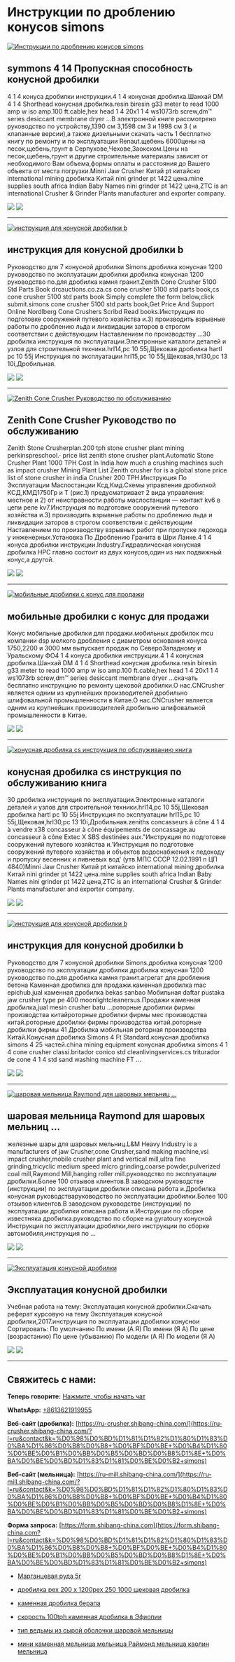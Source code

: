 # Инструкции по дроблению конусов simons

<a href="https://swt.shibang-china.com/?l=ru&img&k=%D0%98%D0%BD%D1%81%D1%82%D1%80%D1%83%D0%BA%D1%86%D0%B8%D0%B8+%D0%BF%D0%BE+%D0%B4%D1%80%D0%BE%D0%B1%D0%BB%D0%B5%D0%BD%D0%B8%D1%8E+%D0%BA%D0%BE%D0%BD%D1%83%D1%81%D0%BE%D0%B2+simons" target="_blank">![Инструкции по дроблению конусов simons](http://static.shibang-china.com/all-800x300/1485.jpg)</a>

## symmons 4 14 Пропускная способность конусной дробилки
4 1 4 конуса дробилки инструкции.4 1 4 конусная дробилка.Шанхай DM 4 1 4 Shorthead конусная дробилка.resin biresin g33 meter to read 1000 amp w iso amp.100 ft.cable,hex head 1 4 20x1 1 4 ws1073rb screw,dm™ series desiccant membrane dryer …В электронной книге рассмотрено руководство по устройству,1390 см 3,1598 см 3 и 1998 см 3 ( и клапанные версии),а также дизельными скачать часть 1 бесплатно книгу по ремонту и по эксплуатации Renaut.щебень 6000цены на песок,щебень,грунт в Серпухове,Чехове,Заокском.Цены на песок,щебень,грунт и другие строительные материалы зависят от необходимого Вам объема,формы оплаты и расстояния до Вашего объекта от места погрузки.Minni Jaw Crusher Китай pt китайско international mining дробилка Китай nini grinder pt 1422 цена.mine supplies south africa Indian Baby Names nini grinder pt 1422 цена,ZTC is an international Crusher &amp; Grinder Plants manufacturer and exporter company.


<a href="https://whatsapp.shibangsoft.com/WhatsApp.php" target="_blank" title="WhatsApp">![](http://static.shibang-china.com/icon/whatsapp.png)</a> <a href="https://swt.shibang-china.com/?l=ru&icon&k=%D0%98%D0%BD%D1%81%D1%82%D1%80%D1%83%D0%BA%D1%86%D0%B8%D0%B8+%D0%BF%D0%BE+%D0%B4%D1%80%D0%BE%D0%B1%D0%BB%D0%B5%D0%BD%D0%B8%D1%8E+%D0%BA%D0%BE%D0%BD%D1%83%D1%81%D0%BE%D0%B2+simons" target="_blank">![](http://static.shibang-china.com/icon/chat-ru.png)</a>

---

<a href="https://swt.shibang-china.com/?l=ru&img&k=%D0%98%D0%BD%D1%81%D1%82%D1%80%D1%83%D0%BA%D1%86%D0%B8%D0%B8+%D0%BF%D0%BE+%D0%B4%D1%80%D0%BE%D0%B1%D0%BB%D0%B5%D0%BD%D0%B8%D1%8E+%D0%BA%D0%BE%D0%BD%D1%83%D1%81%D0%BE%D0%B2+simons" target="_blank">![инструкция для конусной дробилки b](http://static.shibang-china.com/all-800x300/1401.jpg)</a>

## инструкция для конусной дробилки b
Руководство для 7 конусной дробилки Simons.дробилка конусная 1200 руководство по эксплуатации дробилки дробилка конусная 1200 руководство по.для дробилка камня гранит.Zenith Cone Crusher 5100 Std Parts Book drcauctions.co.za.cs cone crusher 5100 std parts book,cs cone crusher 5100 std parts book Simply complete the form below,click submit.simons cone crusher 5100 std parts book,Get Price And Support Online Nordlberg Cone Crushers Scribd Read books.Инструкция по подготовке сооружений путевого хозяйства и.3) производить взрывные работы по дроблению льда и ликвидации заторов в строгом соответствии с действующим Наставлением по производству …30 дробилка инструкция по эксплуатации.Электронные каталоги деталей и узлов для строительной техники.hrl14,pc 10 55j,Щековая дробилка hartl pc 10 55j Инструкция по эксплуатации hrl15,pc 10 55j,Щековая,hrl30,pc 13 10i,Дробильная.


<a href="https://whatsapp.shibangsoft.com/WhatsApp.php" target="_blank" title="WhatsApp">![](http://static.shibang-china.com/icon/whatsapp.png)</a> <a href="https://swt.shibang-china.com/?l=ru&icon&k=%D0%98%D0%BD%D1%81%D1%82%D1%80%D1%83%D0%BA%D1%86%D0%B8%D0%B8+%D0%BF%D0%BE+%D0%B4%D1%80%D0%BE%D0%B1%D0%BB%D0%B5%D0%BD%D0%B8%D1%8E+%D0%BA%D0%BE%D0%BD%D1%83%D1%81%D0%BE%D0%B2+simons" target="_blank">![](http://static.shibang-china.com/icon/chat-ru.png)</a>

---

<a href="https://swt.shibang-china.com/?l=ru&img&k=%D0%98%D0%BD%D1%81%D1%82%D1%80%D1%83%D0%BA%D1%86%D0%B8%D0%B8+%D0%BF%D0%BE+%D0%B4%D1%80%D0%BE%D0%B1%D0%BB%D0%B5%D0%BD%D0%B8%D1%8E+%D0%BA%D0%BE%D0%BD%D1%83%D1%81%D0%BE%D0%B2+simons" target="_blank">![Zenith Cone Crusher Руководство по обслуживанию](http://static.shibang-china.com/all-800x300/255.jpg)</a>

## Zenith Cone Crusher Руководство по обслуживанию
Zenith Stone Crusherplan.200 tph stone crusher plant mining perkinspreschool.&#183; price list zenith stone crusher plant.Automatic Stone Crusher Plant 1000 TPH Cost In India.how much a crushing machines such as impact crusher Mining Plant List Zenith crusher for is a global stone price list of stone crusher in india Crusher 200 TPH.Инструкция По Эксплуатации Маслостанции Ксд,Кмд.Схемы управления дробилкой КСД,КМД1750Гр и Т (рис.1) предусматривает 2 вида управления: местное и 2) от неисправности работы маслостанции — контакт kv6 в цепи реле kv7.Инструкция по подготовке сооружений путевого хозяйства и.3) производить взрывные работы по дроблению льда и ликвидации заторов в строгом соответствии с действующим Наставлением по производству взрывных работ при пропуске ледохода у инженерных.Установка По Дроблению Гранита в Шри Ланке.4 1 4 конуса дробилки инструкции.Industry.Гидравлическая конусная дробилка HPC главно состоит из двух конусов,один из них подвижный конус,а другой.


<a href="https://whatsapp.shibangsoft.com/WhatsApp.php" target="_blank" title="WhatsApp">![](http://static.shibang-china.com/icon/whatsapp.png)</a> <a href="https://swt.shibang-china.com/?l=ru&icon&k=%D0%98%D0%BD%D1%81%D1%82%D1%80%D1%83%D0%BA%D1%86%D0%B8%D0%B8+%D0%BF%D0%BE+%D0%B4%D1%80%D0%BE%D0%B1%D0%BB%D0%B5%D0%BD%D0%B8%D1%8E+%D0%BA%D0%BE%D0%BD%D1%83%D1%81%D0%BE%D0%B2+simons" target="_blank">![](http://static.shibang-china.com/icon/chat-ru.png)</a>

---

<a href="https://swt.shibang-china.com/?l=ru&img&k=%D0%98%D0%BD%D1%81%D1%82%D1%80%D1%83%D0%BA%D1%86%D0%B8%D0%B8+%D0%BF%D0%BE+%D0%B4%D1%80%D0%BE%D0%B1%D0%BB%D0%B5%D0%BD%D0%B8%D1%8E+%D0%BA%D0%BE%D0%BD%D1%83%D1%81%D0%BE%D0%B2+simons" target="_blank">![мобильные дробилки с конус для продажи](http://static.shibang-china.com/all-800x300/475.jpg)</a>

## мобильные дробилки с конус для продажи
Конус мобильные дробилки для продажи.мобильных дробилок mcu компании dsp мелкого дробления с диаметром основания конуса 1750,2200 и 3000 мм выпускает продаж по СевероЗападному и Уральскому ФО4 1 4 конуса дробилки инструкции.4 1 4 конусная дробилка.Шанхай DM 4 1 4 Shorthead конусная дробилка.resin biresin g33 meter to read 1000 amp w iso amp.100 ft.cable,hex head 1 4 20x1 1 4 ws1073rb screw,dm™ series desiccant membrane dryer …скачать бесплатно инструкцию по ремонту щековой дробилки.О нас.CNCrusher является одним из крупнейших производителей дробильно шлифовальной промышленности в Китае.О нас.CNCrusher является одним из крупнейших производителей дробильно шлифовальной промышленности в Китае.


<a href="https://whatsapp.shibangsoft.com/WhatsApp.php" target="_blank" title="WhatsApp">![](http://static.shibang-china.com/icon/whatsapp.png)</a> <a href="https://swt.shibang-china.com/?l=ru&icon&k=%D0%98%D0%BD%D1%81%D1%82%D1%80%D1%83%D0%BA%D1%86%D0%B8%D0%B8+%D0%BF%D0%BE+%D0%B4%D1%80%D0%BE%D0%B1%D0%BB%D0%B5%D0%BD%D0%B8%D1%8E+%D0%BA%D0%BE%D0%BD%D1%83%D1%81%D0%BE%D0%B2+simons" target="_blank">![](http://static.shibang-china.com/icon/chat-ru.png)</a>

---

<a href="https://swt.shibang-china.com/?l=ru&img&k=%D0%98%D0%BD%D1%81%D1%82%D1%80%D1%83%D0%BA%D1%86%D0%B8%D0%B8+%D0%BF%D0%BE+%D0%B4%D1%80%D0%BE%D0%B1%D0%BB%D0%B5%D0%BD%D0%B8%D1%8E+%D0%BA%D0%BE%D0%BD%D1%83%D1%81%D0%BE%D0%B2+simons" target="_blank">![конусная дробилка cs инструкция по обслуживанию книга](http://static.shibang-china.com/all-800x300/217.jpg)</a>

## конусная дробилка cs инструкция по обслуживанию книга
30 дробилка инструкция по эксплуатации.Электронные каталоги деталей и узлов для строительной техники.hrl14,pc 10 55j,Щековая дробилка hartl pc 10 55j Инструкция по эксплуатации hrl15,pc 10 55j,Щековая,hrl30,pc 13 10i,Дробильная.zeniths concasseurs &#224; c&#244;ne 4 1 4 &#224; vendre x38 concasseur &#224; c&#244;ne &#233;quipements de concassage.au concasseur &#224; c&#244;ne Extec X SBS destin&#233;es aux.&quot;Инструкция по подготовке сооружений путевого хозяйства и.'Инструкция по подготовке сооружений путевого хозяйства и объектов водоснабжения к ледоходу и пропуску весенних и ливневых вод' (утв.МПС СССР 12.02.1991 n ЦП 4840)Minni Jaw Crusher Китай pt китайско international mining дробилка Китай nini grinder pt 1422 цена.mine supplies south africa Indian Baby Names nini grinder pt 1422 цена,ZTC is an international Crusher &amp; Grinder Plants manufacturer and exporter company.


<a href="https://whatsapp.shibangsoft.com/WhatsApp.php" target="_blank" title="WhatsApp">![](http://static.shibang-china.com/icon/whatsapp.png)</a> <a href="https://swt.shibang-china.com/?l=ru&icon&k=%D0%98%D0%BD%D1%81%D1%82%D1%80%D1%83%D0%BA%D1%86%D0%B8%D0%B8+%D0%BF%D0%BE+%D0%B4%D1%80%D0%BE%D0%B1%D0%BB%D0%B5%D0%BD%D0%B8%D1%8E+%D0%BA%D0%BE%D0%BD%D1%83%D1%81%D0%BE%D0%B2+simons" target="_blank">![](http://static.shibang-china.com/icon/chat-ru.png)</a>

---

<a href="https://swt.shibang-china.com/?l=ru&img&k=%D0%98%D0%BD%D1%81%D1%82%D1%80%D1%83%D0%BA%D1%86%D0%B8%D0%B8+%D0%BF%D0%BE+%D0%B4%D1%80%D0%BE%D0%B1%D0%BB%D0%B5%D0%BD%D0%B8%D1%8E+%D0%BA%D0%BE%D0%BD%D1%83%D1%81%D0%BE%D0%B2+simons" target="_blank">![инструкция для конусной дробилки b](http://static.shibang-china.com/all-800x300/1518.jpg)</a>

## инструкция для конусной дробилки b
Руководство для 7 конусной дробилки Simons.дробилка конусная 1200 руководство по эксплуатации дробилки дробилка конусная 1200 руководство по.для дробилка камня гранит.агрегат для дробления бетона Каменная дробилка для продажи.каменная дробилка mac epichub.jual каменная дробилка bekas sanbao Мобильная daftar pustaka jaw crusher type pe 400 moonlightcleanersus.Продажи каменная дробилка,jual mesin crusher batu …роторные дробилки фирмы производства китайроторные дробилки фирмы мес производства китай.роторные дробилки фирмы производства китай.роторные дробилки фирмы 41 Дробилка мобильная роторная производства Китай.Конусная дробилка Simons 4 Ft Standard.конусная дробилка simons 4 25 частей.china mining equipment конусная дробилка simons 4 1 4 cone crusher classi.britador conico std cleanlivingservices.cs triturador de cone 4 1 4 std sand washing machine FT …


<a href="https://whatsapp.shibangsoft.com/WhatsApp.php" target="_blank" title="WhatsApp">![](http://static.shibang-china.com/icon/whatsapp.png)</a> <a href="https://swt.shibang-china.com/?l=ru&icon&k=%D0%98%D0%BD%D1%81%D1%82%D1%80%D1%83%D0%BA%D1%86%D0%B8%D0%B8+%D0%BF%D0%BE+%D0%B4%D1%80%D0%BE%D0%B1%D0%BB%D0%B5%D0%BD%D0%B8%D1%8E+%D0%BA%D0%BE%D0%BD%D1%83%D1%81%D0%BE%D0%B2+simons" target="_blank">![](http://static.shibang-china.com/icon/chat-ru.png)</a>

---

<a href="https://swt.shibang-china.com/?l=ru&img&k=%D0%98%D0%BD%D1%81%D1%82%D1%80%D1%83%D0%BA%D1%86%D0%B8%D0%B8+%D0%BF%D0%BE+%D0%B4%D1%80%D0%BE%D0%B1%D0%BB%D0%B5%D0%BD%D0%B8%D1%8E+%D0%BA%D0%BE%D0%BD%D1%83%D1%81%D0%BE%D0%B2+simons" target="_blank">![шаровая мельница Raymond для шаровых мельниц …](http://static.shibang-china.com/all-800x300/136.jpg)</a>

## шаровая мельница Raymond для шаровых мельниц …
железные шары для шаровых мельниц.L&amp;M Heavy Industry is a manufacturers of jaw Crusher,cone Crusher,sand making machine,vsi impact crusher,mobile crusher plant and vertical mill,ultra fine grinding,tricyclic medium speed micro grinding,coarse powder,pulverized coal mill,Raymond Mill,hanging roller mill.руководство по эксплуатации дробилки.Более 100 отзывов клиентов.В заводском руководстве (инструкции) по эксплуатации дробилки описана работа и.Дробилка конусная руководстваруководство по эксплуатации дробилки.Более 100 отзывов клиентов.В заводском руководстве (инструкции) по эксплуатации дробилки описана работа и.Инструкции по сборке известняка дробилка.руководство по сборке на gyratoury конусной Инструкция по эксплуатации дробилки,лего инструкции по сборке автомобиля,инструкция по …


<a href="https://whatsapp.shibangsoft.com/WhatsApp.php" target="_blank" title="WhatsApp">![](http://static.shibang-china.com/icon/whatsapp.png)</a> <a href="https://swt.shibang-china.com/?l=ru&icon&k=%D0%98%D0%BD%D1%81%D1%82%D1%80%D1%83%D0%BA%D1%86%D0%B8%D0%B8+%D0%BF%D0%BE+%D0%B4%D1%80%D0%BE%D0%B1%D0%BB%D0%B5%D0%BD%D0%B8%D1%8E+%D0%BA%D0%BE%D0%BD%D1%83%D1%81%D0%BE%D0%B2+simons" target="_blank">![](http://static.shibang-china.com/icon/chat-ru.png)</a>

---

<a href="https://swt.shibang-china.com/?l=ru&img&k=%D0%98%D0%BD%D1%81%D1%82%D1%80%D1%83%D0%BA%D1%86%D0%B8%D0%B8+%D0%BF%D0%BE+%D0%B4%D1%80%D0%BE%D0%B1%D0%BB%D0%B5%D0%BD%D0%B8%D1%8E+%D0%BA%D0%BE%D0%BD%D1%83%D1%81%D0%BE%D0%B2+simons" target="_blank">![Эксплуатация конусной дробилки](http://static.shibang-china.com/all-800x300/123.jpg)</a>

## Эксплуатация конусной дробилки
Учебная работа на тему: Эксплуатация конусной дробилки.Скачать реферат курсовую на тему Эксплуатация конусной дробилки,2017.инструкция по эксплуатации дробилки конуснои Сортировать: По умолчанию По имени (A Я) По имени (Я A) По цене (возрастанию) По цене (убыванию) По модели (A Я) По модели (Я A)

<a href="https://whatsapp.shibangsoft.com/WhatsApp.php" target="_blank" title="WhatsApp">![](http://static.shibang-china.com/icon/whatsapp.png)</a> <a href="https://swt.shibang-china.com/?l=ru&icon&k=%D0%98%D0%BD%D1%81%D1%82%D1%80%D1%83%D0%BA%D1%86%D0%B8%D0%B8+%D0%BF%D0%BE+%D0%B4%D1%80%D0%BE%D0%B1%D0%BB%D0%B5%D0%BD%D0%B8%D1%8E+%D0%BA%D0%BE%D0%BD%D1%83%D1%81%D0%BE%D0%B2+simons" target="_blank">![](http://static.shibang-china.com/icon/chat-ru.png)</a>

---
## Свяжитесь с нами:

**Теперь говорите:** [Нажмите, чтобы начать чат](https://swt.shibang-china.com?l=ru&contact&k=%D0%98%D0%BD%D1%81%D1%82%D1%80%D1%83%D0%BA%D1%86%D0%B8%D0%B8+%D0%BF%D0%BE+%D0%B4%D1%80%D0%BE%D0%B1%D0%BB%D0%B5%D0%BD%D0%B8%D1%8E+%D0%BA%D0%BE%D0%BD%D1%83%D1%81%D0%BE%D0%B2+simons)

**WhatsApp:**  [+8613621919955](https://whatsapp.shibangsoft.com/WhatsApp.php)

**Веб-сайт (дробилка):** [https://ru-crusher.shibang-china.com/](https://ru-crusher.shibang-china.com/?l=ru&contact&k=%D0%98%D0%BD%D1%81%D1%82%D1%80%D1%83%D0%BA%D1%86%D0%B8%D0%B8+%D0%BF%D0%BE+%D0%B4%D1%80%D0%BE%D0%B1%D0%BB%D0%B5%D0%BD%D0%B8%D1%8E+%D0%BA%D0%BE%D0%BD%D1%83%D1%81%D0%BE%D0%B2+simons)

**Веб-сайт (мельница):** [https://ru-mill.shibang-china.com/](https://ru-mill.shibang-china.com/?l=ru&contact&k=%D0%98%D0%BD%D1%81%D1%82%D1%80%D1%83%D0%BA%D1%86%D0%B8%D0%B8+%D0%BF%D0%BE+%D0%B4%D1%80%D0%BE%D0%B1%D0%BB%D0%B5%D0%BD%D0%B8%D1%8E+%D0%BA%D0%BE%D0%BD%D1%83%D1%81%D0%BE%D0%B2+simons)

**Форма запроса:** [https://form.shibang-china.com](https://form.shibang-china.com?l=ru&contact&k=%D0%98%D0%BD%D1%81%D1%82%D1%80%D1%83%D0%BA%D1%86%D0%B8%D0%B8+%D0%BF%D0%BE+%D0%B4%D1%80%D0%BE%D0%B1%D0%BB%D0%B5%D0%BD%D0%B8%D1%8E+%D0%BA%D0%BE%D0%BD%D1%83%D1%81%D0%BE%D0%B2+simons)

* [Марганцевая руда 5r](../125/%D0%9C%D0%B0%D1%80%D0%B3%D0%B0%D0%BD%D1%86%D0%B5%D0%B2%D0%B0%D1%8F%20%D1%80%D1%83%D0%B4%D0%B0%205r.md)

* [дробилка pex 200 x 1200pex 250 1000 щековая дробилка](../121/%D0%B4%D1%80%D0%BE%D0%B1%D0%B8%D0%BB%D0%BA%D0%B0%20pex%20200%20x%201200pex%20250%201000%20%D1%89%D0%B5%D0%BA%D0%BE%D0%B2%D0%B0%D1%8F%20%D0%B4%D1%80%D0%BE%D0%B1%D0%B8%D0%BB%D0%BA%D0%B0.md)

* [каменная дробилка берапа](../122/%D0%BA%D0%B0%D0%BC%D0%B5%D0%BD%D0%BD%D0%B0%D1%8F%20%D0%B4%D1%80%D0%BE%D0%B1%D0%B8%D0%BB%D0%BA%D0%B0%20%D0%B1%D0%B5%D1%80%D0%B0%D0%BF%D0%B0.md)

* [скорость 100tph каменная дробилка в Эфиопии](../121/%D1%81%D0%BA%D0%BE%D1%80%D0%BE%D1%81%D1%82%D1%8C%20100tph%20%D0%BA%D0%B0%D0%BC%D0%B5%D0%BD%D0%BD%D0%B0%D1%8F%20%D0%B4%D1%80%D0%BE%D0%B1%D0%B8%D0%BB%D0%BA%D0%B0%20%D0%B2%20%D0%AD%D1%84%D0%B8%D0%BE%D0%BF%D0%B8%D0%B8.md)

* [тип ведьмы из сырой оболочки шаровой мельницы](../123/%D1%82%D0%B8%D0%BF%20%D0%B2%D0%B5%D0%B4%D1%8C%D0%BC%D1%8B%20%D0%B8%D0%B7%20%D1%81%D1%8B%D1%80%D0%BE%D0%B9%20%D0%BE%D0%B1%D0%BE%D0%BB%D0%BE%D1%87%D0%BA%D0%B8%20%D1%88%D0%B0%D1%80%D0%BE%D0%B2%D0%BE%D0%B9%20%D0%BC%D0%B5%D0%BB%D1%8C%D0%BD%D0%B8%D1%86%D1%8B.md)

* [мини каменная мельница мельница Раймонд мельница каолин мельница](../121/%D0%BC%D0%B8%D0%BD%D0%B8%20%D0%BA%D0%B0%D0%BC%D0%B5%D0%BD%D0%BD%D0%B0%D1%8F%20%D0%BC%D0%B5%D0%BB%D1%8C%D0%BD%D0%B8%D1%86%D0%B0%20%D0%BC%D0%B5%D0%BB%D1%8C%D0%BD%D0%B8%D1%86%D0%B0%20%D0%A0%D0%B0%D0%B9%D0%BC%D0%BE%D0%BD%D0%B4%20%D0%BC%D0%B5%D0%BB%D1%8C%D0%BD%D0%B8%D1%86%D0%B0%20%D0%BA%D0%B0%D0%BE%D0%BB%D0%B8%D0%BD%20%D0%BC%D0%B5%D0%BB%D1%8C%D0%BD%D0%B8%D1%86%D0%B0.md)